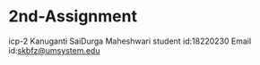 # 2nd-Assignment
icp-2
Kanuganti SaiDurga Maheshwari
student id:18220230
Email id:skbfz@umsystem.edu
